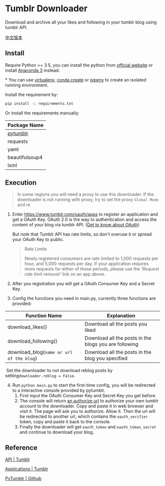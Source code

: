 # Tumblr Downloader

Download and archive all your likes and following in your tumblr blog using tumblr API.

[中文版本](./README-zh.md)

## Install

Require Python >= 3.5, you can install the python from [official website](https://www.python.org/downloads/) or install [Anaconda 3](https://www.anaconda.com/download/) instead.

\* You can use [virtualenv](https://www.liaoxuefeng.com/wiki/0014316089557264a6b348958f449949df42a6d3a2e542c000/001432712108300322c61f256c74803b43bfd65c6f8d0d0000), [conda create](https://conda.io/docs/user-guide/tasks/manage-python.html) or [pipenv](https://pipenv.readthedocs.io/) to create an isolated running environment.

Install the requirement by: 

```bash
pip install -i requirements.txt
```

Or install the requirements manually: 

| Package Name                                   |
| ---------------------------------------------- |
| [pytumblr](https://github.com/tumblr/pytumblr) |
| requests                                       |
| yaml                                           |
| beautifulsoup4                                 |
| lxml                                           |

## Execution

> In some regions you will need a proxy to use this downloader. If the downloader is not running with proxy, try to set the proxy `Global Mode` and re

1. Enter https://www.tumblr.com/oauth/apps to register an application and get a OAuth Key. OAuth 2.0 is the way to authentication and access the content of your blog via tumblr API. ([Get to know about OAuth](https://en.wikipedia.org/wiki/OAuth))

   But note that Tumblr API has rate limits, so don't overuse it or spread your OAuth Key to public.

   > Rate Limits
   >
   > Newly registered consumers are rate limited to 1,000 requests per hour, and 5,000 requests per day. If your application requires more requests for either of these periods, please use the *'Request rate limit removal'* link on an app above.

2. After you registration you will get a OAuth Consumer Key and a Secret Key. 
3. Config the functions you need in main.py, currently three functions are provided:

| Function Name                            | Explanation                                           |
| ---------------------------------------- | ----------------------------------------------------- |
| download_likes()                         | Download all the posts you liked                      |
| download_following()                     | Download all the posts in the blogs you are following |
| download_blog(`name or url of the blog`) | Download all the posts in the blog you specified      |

​	Set the downloader to not download reblog posts by setting`downloader.reblog = False`.

4. Run `python main.py` to start the first-time config, you will be redirected to a interactive console provided by pytumblr. 
   1. First input the OAuth Consumer Key and Secret Key you get before.
   2. The console will return <u>an authorize url</u> to authorize your own tumblr account to the downloader. Copy and paste it in web browser and visit it. The page will ask you to authorize. Allow it. Then the url will be redirected to another url, which contains the `oauth_verifier` token, copy and paste it back to the console.
   3. Finally the downloader will get `oauth_token` and `oauth_token_secret` and continue to download your blog.

## Reference

[API | Tumblr](https://www.tumblr.com/docs/en/api/v2)

[Applications | Tumblr](https://www.tumblr.com/oauth/apps)

[PyTumblr | Github](https://github.com/tumblr/pytumblr)
